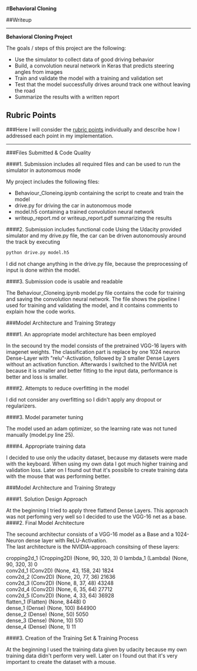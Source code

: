 #**Behavioral Cloning** 

##Writeup

---

**Behavioral Cloning Project**

The goals / steps of this project are the following:
* Use the simulator to collect data of good driving behavior
* Build, a convolution neural network in Keras that predicts steering angles from images
* Train and validate the model with a training and validation set
* Test that the model successfully drives around track one without leaving the road
* Summarize the results with a written report


[//]: # (Image References)

[image1]: ./examples/placeholder.png "Model Visualization"
[image2]: ./examples/placeholder.png "Grayscaling"
[image3]: ./examples/placeholder_small.png "Recovery Image"
[image4]: ./examples/placeholder_small.png "Recovery Image"
[image5]: ./examples/placeholder_small.png "Recovery Image"
[image6]: ./examples/placeholder_small.png "Normal Image"
[image7]: ./examples/placeholder_small.png "Flipped Image"

## Rubric Points
###Here I will consider the [rubric points](https://review.udacity.com/#!/rubrics/432/view) individually and describe how I addressed each point in my implementation.  

---
###Files Submitted & Code Quality

####1. Submission includes all required files and can be used to run the simulator in autonomous mode

My project includes the following files:
* Behaviour_Cloneing.ipynb containing the script to create and train the model
* drive.py for driving the car in autonomous mode
* model.h5 containing a trained convolution neural network 
* writeup_report.md or writeup_report.pdf summarizing the results

####2. Submission includes functional code
Using the Udacity provided simulator and my drive.py file, the car can be driven autonomously around the track by executing 
```sh
python drive.py model.h5
```

I did not change anything in the drive.py file, because the preprocessing of input is done within the model.


####3. Submission code is usable and readable

The Behaviour_Cloneing.ipynb model.py file contains the code for training and saving the convolution neural network. The file shows the pipeline I used for training and validating the model, and it contains comments to explain how the code works.

###Model Architecture and Training Strategy

####1. An appropriate model architecture has been employed

In the secound try the model consists of the pretrained VGG-16 layers with imagenet weights. The classification part is replace by one 1024 neuron Dense-Layer with "relu"-Activation, followed by 3 smaller Dense Layers without an activation function.
Afterwards I switched to the NVIDIA net because it is smaller and better fitting to the input data, performance is better and loss is smaller.

####2. Attempts to reduce overfitting in the model

I did not consider any overfitting so I didn't apply any dropout or regularizers.

####3. Model parameter tuning

The model used an adam optimizer, so the learning rate was not tuned manually (model.py line 25).

####4. Appropriate training data

I decided to use only the udacity dataset, because my datasets were made with the keyboard. When using my own data I got much higher training and validation loss.
Later on I found out that it's possibile to create training data with the mouse that was performing better.

###Model Architecture and Training Strategy

####1. Solution Design Approach

At the beginning I tried to apply three flattend Dense Layers. This approach was not perfoming very well so I decided to use the VGG-16 net as a base.
####2. Final Model Architecture

The secound architectur consists of a VGG-16 model as a Base and a 1024-Neuron dense layer with ReLU-Activation.  
The last architecture is the NVIDIA-approach consitsing of these layers:

cropping2d_1 (Cropping2D)    (None, 90, 320, 3)        0 
lambda_1 (Lambda)            (None, 90, 320, 3)        0         
conv2d_1 (Conv2D)            (None, 43, 158, 24)       1824      
conv2d_2 (Conv2D)            (None, 20, 77, 36)        21636     
conv2d_3 (Conv2D)            (None, 8, 37, 48)         43248     
conv2d_4 (Conv2D)            (None, 6, 35, 64)         27712     
conv2d_5 (Conv2D)            (None, 4, 33, 64)         36928     
flatten_1 (Flatten)          (None, 8448)              0         
dense_1 (Dense)              (None, 100)               844900    
dense_2 (Dense)              (None, 50)                5050      
dense_3 (Dense)              (None, 10)                510       
dense_4 (Dense)              (None, 1)                 11        


####3. Creation of the Training Set & Training Process


At the beginning I used the training data given by udacity because my own training data didn't perform very well. Later on 
I found out that it's very important to create the dataset with a mouse.